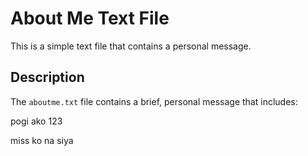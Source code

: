# About Me Text File

This is a simple text file that contains a personal message.

## Description

The `aboutme.txt` file contains a brief, personal message that includes:

pogi ako 123

miss ko na siya
